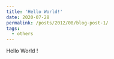 ```yaml
---
title: 'Hello World!'
date: 2020-07-28
permalink: /posts/2012/08/blog-post-1/
tags:
  - others
---
```


Hello World !